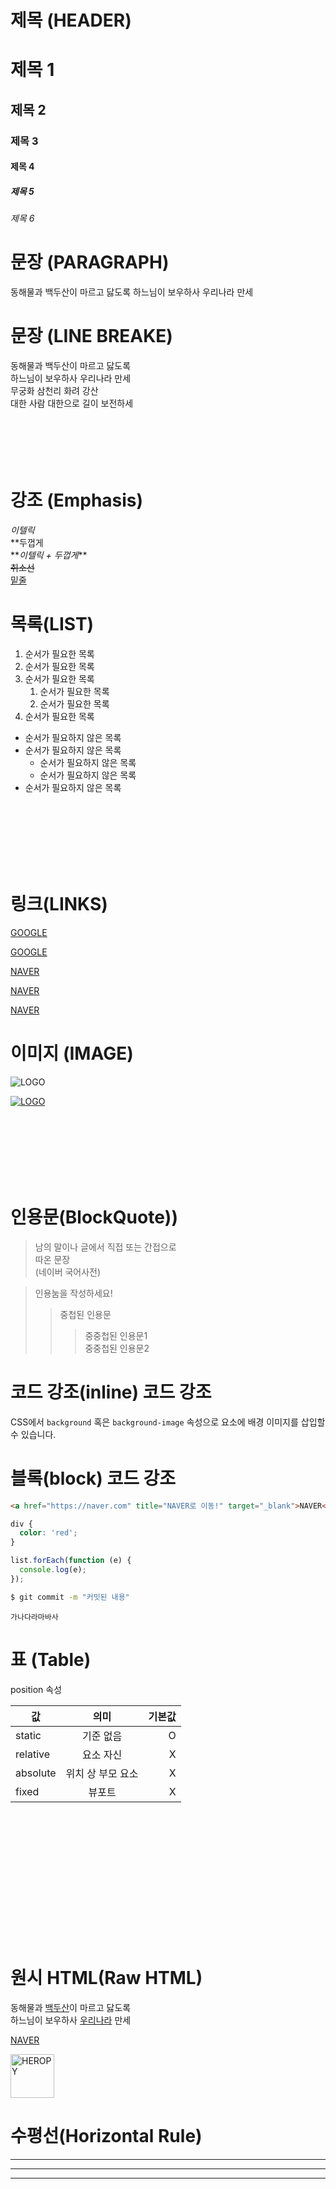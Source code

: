 # 제목 (HEADER)

# 제목 1

## 제목 2

### 제목 3

#### 제목 4

##### 제목 5

###### 제목 6

# 문장 (PARAGRAPH)

동해물과 백두산이 마르고 닳도록
하느님이 보우하사 우리나라 만세

# 문장 (LINE BREAKE)

동해물과 백두산이 마르고 닳도록  
하느님이 보우하사 우리나라 만세  
무궁화 삼천리 화려 강산 <br/>
대한 사람 대한으로 길이 보전하세
<br/>
<br/>
<br/>
<br/>
<br/>
<br/>

# 강조 (Emphasis)

_이텔릭_  
**두껍게  
**_이텔릭 + 두껍게_\*\*  
~~취소선~~  
<u>밑줄</u>

# 목록(LIST)

1. 순서가 필요한 목록
1. 순서가 필요한 목록
1. 순서가 필요한 목록
   1. 순서가 필요한 목록
   1. 순서가 필요한 목록
1. 순서가 필요한 목록

- 순서가 필요하지 않은 목록
- 순서가 필요하지 않은 목록
  - 순서가 필요하지 않은 목록
  - 순서가 필요하지 않은 목록
- 순서가 필요하지 않은 목록

<br/>
<br/>
<br/>
<br/>
<br/>
<br/>

# 링크(LINKS)

<a href="https://google.com">GOOGLE</a>

[GOOGLE](https://google.com)

<a href="https://naver.com" title="NAVER로 이동!">NAVER</a>

[NAVER](https://naver.com 'NAVER로 이동!')

<a href="https://naver.com" title="NAVER로 이동!" target="_blank">NAVER</a>

# 이미지 (IMAGE)

![LOGO](https://cdn.jsdelivr.net/www.jsdelivr.com/88c188c45e08ce9b79f4dea260e50993c4e121b6/img/logo-horizontal.svg)

[![LOGO](https://cdn.jsdelivr.net/www.jsdelivr.com/88c188c45e08ce9b79f4dea260e50993c4e121b6/img/logo-horizontal.svg)](https://naver.com)

<br/>
<br/>
<br/>
<br/>
<br/>
<br/>

# 인용문(BlockQuote))

> 남의 말이나 글에서 직접 또는 간접으로  
> 따온 문장  
> (네이버 국어사전)

> 인용눔을 작성하세요!
>
> > 중첩된 인용문
> >
> > > 중중첩된 인용문1  
> > > 중중첩된 인용문2

# 코드 강조(inline) 코드 강조

CSS에서 `background` 혹은
`background-image` 속성으로 요소에 배경
이미지를 삽입할 수 있습니다.

# 블록(block) 코드 강조

```html
<a href="https://naver.com" title="NAVER로 이동!" target="_blank">NAVER</a>
```

```css
div {
  color: 'red';
}
```

```javascript
list.forEach(function (e) {
  console.log(e);
});
```

```bash
$ git commit -m "커밋된 내용"
```

```plaintext
가나다라마바사
```

# 표 (Table)

position 속성

| 값       |       의미        | 기본값 |
| -------- | :---------------: | -----: |
| static   |     기준 없음     |      O |
| relative |     요소 자신     |      X |
| absolute | 위치 상 부모 요소 |      X |
| fixed    |      뷰포트       |      X |

<br/>
<br/>
<br/>
<br/>
<br/>
<br/><br/>
<br/>
<br/>
<br/>
<br/>
<br/>
















# 원시 HTML(Raw HTML)

동해물과 <u>백두산</u>이 마르고 닳도록<br/>
하느님이 보우하사 <span style="text-decoration:underline;">우리나라</span> 만세

<a href="https://naver.com" title="NAVER로 이동!" target="_blank">NAVER</a>

<img width="70" src="https://heropy.blog/css/images/logo.png" alt="HEROPY"/>


# 수평선(Horizontal Rule)

---

***
___